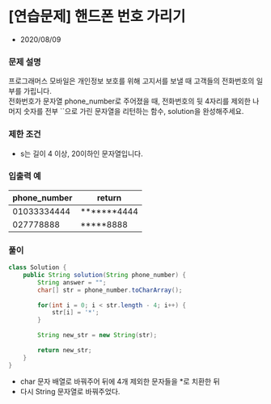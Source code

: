 # [연습문제] 핸드폰 번호 가리기

* 2020/08/09

### **문제 설명**

프로그래머스 모바일은 개인정보 보호를 위해 고지서를 보낼 때 고객들의 전화번호의 일부를 가립니다.  
전화번호가 문자열 phone_number로 주어졌을 때, 전화번호의 뒷 4자리를 제외한 나머지 숫자를 전부 ``으로 가린 문자열을 리턴하는 함수, solution을 완성해주세요.

### 제한 조건

- s는 길이 4 이상, 20이하인 문자열입니다.

### 입출력 예

|phone_number|return|
|-----|-----|
|01033334444|*******4444|
|027778888|*****8888|

### 풀이
```java
class Solution {
    public String solution(String phone_number) {
        String answer = "";
        char[] str = phone_number.toCharArray();
        
        for(int i = 0; i < str.length - 4; i++) {
            str[i] = '*';
        }
        
        String new_str = new String(str);
        
        return new_str;
    }
}
```

- char 문자 배열로 바꿔주어 뒤에 4개 제외한 문자들을 *로 치환한 뒤
- 다시 String 문자열로 바꿔주었다.
